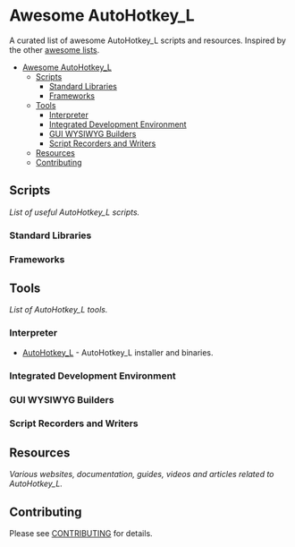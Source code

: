 # Awesome AutoHotkey_L
A curated list of awesome AutoHotkey_L scripts and resources. Inspired by the other [awesome lists](https://github.com/bayandin/awesome-awesomeness).

- [Awesome AutoHotkey_L](#awesome-AutoHotkey_L)
  - [Scripts](#scripts)
    - [Standard Libraries](#standard-libraries)
    - [Frameworks](#frameworks)
  - [Tools](#tools)
    - [Interpreter](#interpreter)
    - [Integrated Development Environment](#integrated-development-environment)
    - [GUI WYSIWYG Builders](#gui-wysiwyg-builders)
    - [Script Recorders and Writers](#script-recorders-and-writers)
  - [Resources](#resources)
  - [Contributing](#contributing)




## Scripts
*List of useful AutoHotkey_L scripts.*

### Standard Libraries

### Frameworks


## Tools
*List of AutoHotkey_L tools.*

### Interpreter
* [AutoHotkey_L](http://ahkscript.org/download/) - AutoHotkey_L installer and binaries.

### Integrated Development Environment

### GUI WYSIWYG Builders

### Script Recorders and Writers


## Resources
*Various websites, documentation, guides, videos and articles related to AutoHotkey_L.*


## Contributing
Please see [CONTRIBUTING](master/CONTRIBUTING.md) for details.
